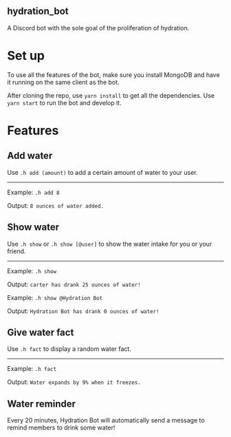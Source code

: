 ## hydration_bot
A Discord bot with the sole goal of the proliferation of hydration.

# Set up
To use all the features of the bot, make sure you install MongoDB and have it running on the same client as the bot.

After cloning the repo, use `yarn install` to get all the dependencies.
Use `yarn start` to run the bot and develop it.

# Features
Add water
-
Use `.h add (amount)` to add a certain amount of water to your user.

___

Example: `.h add 8`

Output: `8 ounces of water added.`

Show water
-

Use `.h show` or `.h show [@user]` to show the water intake for you or your friend.

___

Example: `.h show`

Output: `carter has drank 25 ounces of water!`

Example: `.h show @Hydration Bot`

Output: `Hydration Bot has drank 0 ounces of water!`

Give water fact
-
Use `.h fact` to display a random water fact.

___

Example: `.h fact`

Output: `Water expands by 9% when it freezes.`

Water reminder
-
Every 20 minutes, Hydration Bot will automatically send a message to remind members to drink some water!

